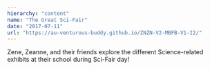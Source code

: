 ```yaml
---
hierarchy: "content"
name: "The Great Sci-Fair"
date: "2017-07-11"
url: "https://au-venturous-buddy.github.io/ZNZN-V2-MBFB-V1-I2/"
---
```


Zene, Zeanne, and their friends explore the different Science-related exhibits at their school during Sci-Fair day!